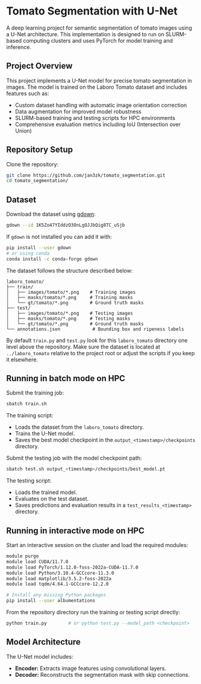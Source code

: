 # Tomato Segmentation with U-Net

A deep learning project for semantic segmentation of tomato images using a U-Net architecture. This implementation is designed to run on SLURM-based computing clusters and uses PyTorch for model training and inference.

## Project Overview

This project implements a U-Net model for precise tomato segmentation in images. The model is trained on the Laboro Tomato dataset and includes features such as:
- Custom dataset handling with automatic image orientation correction
- Data augmentation for improved model robustness
- SLURM-based training and testing scripts for HPC environments
- Comprehensive evaluation metrics including IoU (Intersection over Union)

## Repository Setup

Clone the repository:
```bash
git clone https://github.com/jan3zk/tomato_segmentation.git
cd tomato_segmentation/
```

## Dataset
Download the dataset using [gdown](https://github.com/wkentaro/gdown):

```bash
gdown --id 1K5Zo47YIddzO3OnLgOJJbQig8TC_uSjb
```

If `gdown` is not installed you can add it with:

```bash
pip install --user gdown
# or using conda
conda install -c conda-forge gdown
```

The dataset follows the structure described below:

```
laboro_tomato/
├── train/
│   ├── images/tomato/*.png    # Training images
│   ├── masks/tomato/*.png     # Training masks
│   └── gt/tomato/*.png        # Ground truth masks
├── test/
│   ├── images/tomato/*.png    # Testing images
│   ├── masks/tomato/*.png     # Testing masks
│   └── gt/tomato/*.png        # Ground truth masks
└── annotations.json            # Bounding box and ripeness labels
```

By default `train.py` and `test.py` look for this `laboro_tomato` directory
one level above the repository. Make sure the dataset is located at
`../laboro_tomato` relative to the project root or adjust the scripts if you keep
it elsewhere.

## Running in batch mode on HPC

Submit the training job:
```bash
sbatch train.sh
```

The training script:
- Loads the dataset from the `laboro_tomato` directory.
- Trains the U-Net model.
- Saves the best model checkpoint in the `output_<timestamp>/checkpoints` directory.

Submit the testing job with the model checkpoint path:
```bash
sbatch test.sh output_<timestamp>/checkpoints/best_model.pt
```

The testing script:
- Loads the trained model.
- Evaluates on the test dataset.
- Saves predictions and evaluation results in a `test_results_<timestamp>` directory.

## Running in interactive mode on HPC

Start an interactive session on the cluster and load the required modules:

```bash
module purge
module load CUDA/11.7.0
module load PyTorch/1.12.0-foss-2022a-CUDA-11.7.0
module load Python/3.10.4-GCCcore-11.3.0
module load matplotlib/3.5.2-foss-2022a
module load tqdm/4.64.1-GCCcore-12.2.0

# Install any missing Python packages
pip install --user albumentations
```

From the repository directory run the training or testing script directly:

```bash
python train.py        # or python test.py --model_path <checkpoint>
```

## Model Architecture
The U-Net model includes:
- **Encoder:** Extracts image features using convolutional layers.
- **Decoder:** Reconstructs the segmentation mask with skip connections.
